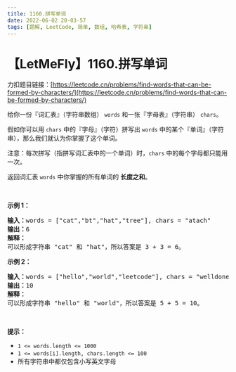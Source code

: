 ```yaml
---
title: 1160.拼写单词
date: 2022-06-02 20-03-57
tags: [题解, LeetCode, 简单, 数组, 哈希表, 字符串]
---
```


# 【LetMeFly】1160.拼写单词

力扣题目链接：[https://leetcode.cn/problems/find-words-that-can-be-formed-by-characters/](https://leetcode.cn/problems/find-words-that-can-be-formed-by-characters/)

<p>给你一份『词汇表』（字符串数组）&nbsp;<code>words</code>&nbsp;和一张『字母表』（字符串）&nbsp;<code>chars</code>。</p>

<p>假如你可以用&nbsp;<code>chars</code>&nbsp;中的『字母』（字符）拼写出 <code>words</code>&nbsp;中的某个『单词』（字符串），那么我们就认为你掌握了这个单词。</p>

<p>注意：每次拼写（指拼写词汇表中的一个单词）时，<code>chars</code> 中的每个字母都只能用一次。</p>

<p>返回词汇表&nbsp;<code>words</code>&nbsp;中你掌握的所有单词的 <strong>长度之和</strong>。</p>

<p>&nbsp;</p>

<p><strong>示例 1：</strong></p>

<pre>
<strong>输入：</strong>words = ["cat","bt","hat","tree"], chars = "atach"
<strong>输出：</strong>6
<strong>解释： </strong>
可以形成字符串 "cat" 和 "hat"，所以答案是 3 + 3 = 6。
</pre>

<p><strong>示例 2：</strong></p>

<pre>
<strong>输入：</strong>words = ["hello","world","leetcode"], chars = "welldonehoneyr"
<strong>输出：</strong>10
<strong>解释：</strong>
可以形成字符串 "hello" 和 "world"，所以答案是 5 + 5 = 10。
</pre>

<p>&nbsp;</p>

<p><strong>提示：</strong></p>

<ul>
	<li><code>1 &lt;= words.length &lt;= 1000</code></li>
	<li><code>1 &lt;= words[i].length, chars.length&nbsp;&lt;= 100</code></li>
	<li>所有字符串中都仅包含小写英文字母</li>
</ul>


    